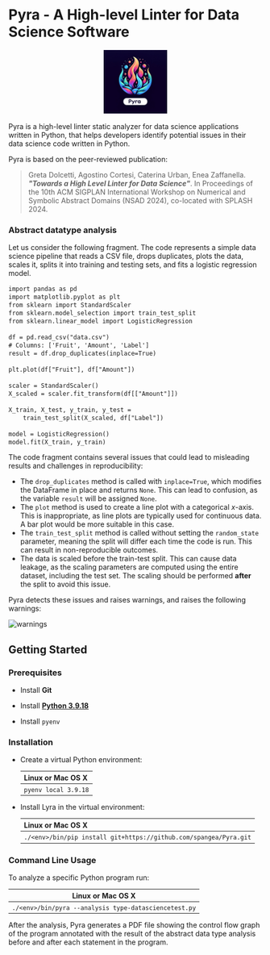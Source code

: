 # Pyra - A High-level Linter for Data Science Software

<p align="center">
  <img src ="https://github.com/spangea/Pyra/blob/datascience/logo.jpeg" width="25%"/>
</p>

Pyra is a high-level linter static analyzer for data science applications written in Python, that helps developers identify potential issues in their data science code written in Python.

Pyra is based on the peer-reviewed publication:
> Greta Dolcetti, Agostino Cortesi, Caterina Urban, Enea Zaffanella. _**"Towards a High Level Linter for Data Science"**_. In Proceedings of the 10th ACM SIGPLAN International Workshop on Numerical and Symbolic Abstract Domains (NSAD 2024), co-located with SPLASH 2024.


### Abstract datatype analysis

Let us consider the following fragment. The code represents a simple data science pipeline that reads a CSV file, drops duplicates, plots the data, scales it, splits it into training and testing sets, and fits a logistic regression model.
```
import pandas as pd
import matplotlib.pyplot as plt
from sklearn import StandardScaler
from sklearn.model_selection import train_test_split
from sklearn.linear_model import LogisticRegression

df = pd.read_csv("data.csv")
# Columns: ['Fruit', 'Amount', 'Label']
result = df.drop_duplicates(inplace=True)

plt.plot(df["Fruit"], df["Amount"])

scaler = StandardScaler()
X_scaled = scaler.fit_transform(df[["Amount"]])

X_train, X_test, y_train, y_test =
    train_test_split(X_scaled, df["Label"])

model = LogisticRegression()
model.fit(X_train, y_train)
```

The code fragment contains several issues that could lead to misleading results and challenges in reproducibility:

- The `drop_duplicates` method is called with `inplace=True`, which modifies the DataFrame in place and returns `None`. This can lead to confusion, as the variable `result` will be assigned `None`.
- The `plot` method is used to create a line plot with a categorical *x*-axis. This is inappropriate, as line plots are typically used for continuous data. A bar plot would be more suitable in this case.
- The `train_test_split` method is called without setting the `random_state` parameter, meaning the split will differ each time the code is run. This can result in non-reproducible outcomes.
- The data is scaled before the train-test split. This can cause data leakage, as the scaling parameters are computed using the entire dataset, including the test set. The scaling should be performed **after** the split to avoid this issue.

Pyra detects these issues and raises warnings, and raises the following warnings:

![warnings](https://github.com/user-attachments/assets/6c11faed-2bdb-4648-94a3-2f8e33295d69)

## Getting Started 

### Prerequisites

* Install **Git**

* Install [**Python 3.9.18**](http://www.python.org/)

* Install ``pyenv``

### Installation

* Create a virtual Python environment:

    | Linux or Mac OS X                     |
    | ------------------------------------- |
    | `pyenv local 3.9.18` |

* Install Lyra in the virtual environment:

    | Linux or Mac OS X                                                       |
    | ----------------------------------------------------------------------- |
    | `./<env>/bin/pip install git+https://github.com/spangea/Pyra.git` | 
    
### Command Line Usage

To analyze a specific Python program run:

   | Linux or Mac OS X                            |
   | ---------------------------------------------|
   | `./<env>/bin/pyra --analysis type-datasciencetest.py` | 

   
After the analysis, Pyra generates a PDF file showing the control flow graph of the program
annotated with the result of the abstract data type analysis before and after each statement in the program. 
